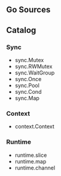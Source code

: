 ## Go Sources

## Catalog

### Sync
- sync.Mutex
- sync.RWMutex
- sync.WaitGroup
- sync.Once
- sync.Pool
- sync.Cond
- sync.Map

### Context 
- context.Context

### Runtime
- runtime.slice
- runtime.map
- runtime.channel